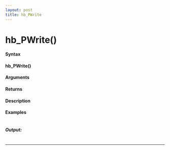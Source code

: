 ```yaml
---
layout: post
title: hb_PWrite
---
```


# hb_PWrite()


#### Syntax

#### hb_PWrite()

#### Arguments

#### Returns

#### Description

#### Examples

```

```

##### Output:

```

```

---
